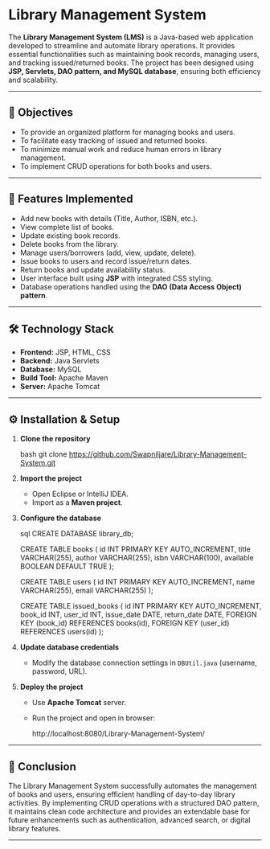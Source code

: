 # Library Management System

The **Library Management System (LMS)** is a Java-based web application developed to streamline and automate library operations. It provides essential functionalities such as maintaining book records, managing users, and tracking issued/returned books. The project has been designed using **JSP, Servlets, DAO pattern, and MySQL database**, ensuring both efficiency and scalability.

---

## 📖 Objectives

* To provide an organized platform for managing books and users.
* To facilitate easy tracking of issued and returned books.
* To minimize manual work and reduce human errors in library management.
* To implement CRUD operations for both books and users.

---

## 🚀 Features Implemented

* Add new books with details (Title, Author, ISBN, etc.).
* View complete list of books.
* Update existing book records.
* Delete books from the library.
* Manage users/borrowers (add, view, update, delete).
* Issue books to users and record issue/return dates.
* Return books and update availability status.
* User interface built using **JSP** with integrated CSS styling.
* Database operations handled using the **DAO (Data Access Object) pattern**.

---

## 🛠️ Technology Stack

* **Frontend:** JSP, HTML, CSS
* **Backend:** Java Servlets
* **Database:** MySQL
* **Build Tool:** Apache Maven
* **Server:** Apache Tomcat

---

## ⚙️ Installation & Setup

1. **Clone the repository**

   bash
   git clone https://github.com/Swapniljare/Library-Management-System.git
   

2. **Import the project**

   * Open Eclipse or IntelliJ IDEA.
   * Import as a **Maven project**.

3. **Configure the database**

   sql
   CREATE DATABASE library_db;

   CREATE TABLE books (
       id INT PRIMARY KEY AUTO_INCREMENT,
       title VARCHAR(255),
       author VARCHAR(255),
       isbn VARCHAR(100),
       available BOOLEAN DEFAULT TRUE
   );

   CREATE TABLE users (
       id INT PRIMARY KEY AUTO_INCREMENT,
       name VARCHAR(255),
       email VARCHAR(255)
   );

   CREATE TABLE issued_books (
       id INT PRIMARY KEY AUTO_INCREMENT,
       book_id INT,
       user_id INT,
       issue_date DATE,
       return_date DATE,
       FOREIGN KEY (book_id) REFERENCES books(id),
       FOREIGN KEY (user_id) REFERENCES users(id)
   );

4. **Update database credentials**

   * Modify the database connection settings in `DBUtil.java` (username, password, URL).

5. **Deploy the project**

   * Use **Apache Tomcat** server.
   * Run the project and open in browser:
   
     http://localhost:8080/Library-Management-System/

---

## 📄 Conclusion

The Library Management System successfully automates the management of books and users, ensuring efficient handling of day-to-day library activities. By implementing CRUD operations with a structured DAO pattern, it maintains clean code architecture and provides an extendable base for future enhancements such as authentication, advanced search, or digital library features.

---
